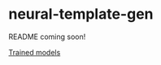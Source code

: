 # neural-template-gen

README coming soon!

[Trained models](https://drive.google.com/drive/folders/1iv71Oq7cmXRY6h2jn0QzlYbbr0GwHCfA?usp=sharing)
